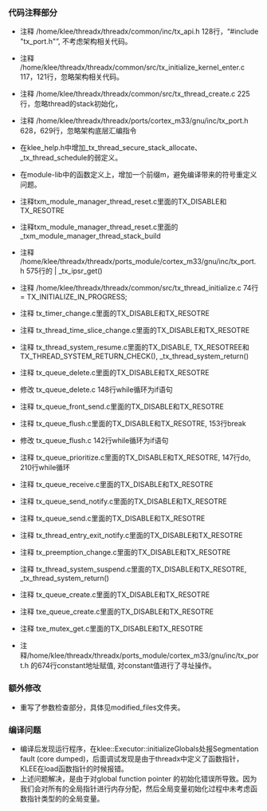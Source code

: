 ### 代码注释部分
- 注释 /home/klee/threadx/threadx/common/inc/tx_api.h 128行，“#include "tx_port.h"”, 不考虑架构相关代码。
- 注释 /home/klee/threadx/threadx/common/src/tx_initialize_kernel_enter.c 117，121行，忽略架构相关代码。
- 注释 /home/klee/threadx/threadx/common/src/tx_thread_create.c 225行，忽略thread的stack初始化，
- 注释 /home/klee/threadx/threadx/ports/cortex_m33/gnu/inc/tx_port.h 628，629行，忽略架构底层汇编指令
- 在klee_help.h中增加_tx_thread_secure_stack_allocate、_tx_thread_schedule的弱定义。
- 在module-lib中的函数定义上，增加一个前缀m，避免编译带来的符号重定义问题。


- 注释txm_module_manager_thread_reset.c里面的TX_DISABLE和TX_RESOTRE
- 注释txm_module_manager_thread_reset.c里面的_txm_module_manager_thread_stack_build

- 注释 /home/klee/threadx/threadx/ports_module/cortex_m33/gnu/inc/tx_port.h 575行的 | _tx_ipsr_get()
- 注释 /home/klee/threadx/threadx/common/src/tx_thread_initialize.c 74行=  TX_INITIALIZE_IN_PROGRESS;
- 注释 tx_timer_change.c里面的TX_DISABLE和TX_RESOTRE
- 注释 tx_thread_time_slice_change.c里面的TX_DISABLE和TX_RESOTRE
- 注释 tx_thread_system_resume.c里面的TX_DISABLE, TX_RESOTREE和TX_THREAD_SYSTEM_RETURN_CHECK(), _tx_thread_system_return()
- 注释 tx_queue_delete.c里面的TX_DISABLE和TX_RESOTRE
- 修改 tx_queue_delete.c 148行while循环为if语句
- 注释 tx_queue_front_send.c里面的TX_DISABLE和TX_RESOTRE
- 注释 tx_queue_flush.c里面的TX_DISABLE和TX_RESOTRE, 153行break
- 修改 tx_queue_flush.c 142行while循环为if语句
- 注释 tx_queue_prioritize.c里面的TX_DISABLE和TX_RESOTRE, 147行do, 210行while循环
- 注释 tx_queue_receive.c里面的TX_DISABLE和TX_RESOTRE
- 注释 tx_queue_send_notify.c里面的TX_DISABLE和TX_RESOTRE
- 注释 tx_queue_send.c里面的TX_DISABLE和TX_RESOTRE
- 注释 tx_thread_entry_exit_notify.c里面的TX_DISABLE和TX_RESOTRE
- 注释 tx_preemption_change.c里面的TX_DISABLE和TX_RESOTRE



- 注释 tx_thread_system_suspend.c里面的TX_DISABLE和TX_RESOTRE, _tx_thread_system_return()
- 注释 tx_queue_create.c里面的TX_DISABLE和TX_RESOTRE
- 注释 txe_queue_create.c里面的TX_DISABLE和TX_RESOTRE
- 注释 txe_mutex_get.c里面的TX_DISABLE和TX_RESOTRE

- 注释/home/klee/threadx/threadx/ports_module/cortex_m33/gnu/inc/tx_port.h 的674行constant地址赋值, 对constant值进行了寻址操作。


### 额外修改
- 重写了参数检查部分，具体见modified_files文件夹。


### 编译问题
- 编译后发现运行程序，在klee::Executor::initializeGlobals处报Segmentation fault (core dumped)，后面调试发现是由于threadx中定义了函数指针，KLEE在load函数指针的时候报错。
- 上述问题解决，是由于对global function pointer 的初始化错误所导致。因为我们会对所有的全局指针进行内存分配，然后全局变量初始化过程中未考虑函数指针类型的的全局变量。



